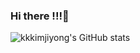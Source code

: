 ### Hi there !!!👋

<!--
**kkkimjiyong/kkkimjiyong** is a ✨ _special_ ✨ repository because its `README.md` (this file) appears on your GitHub profile.

Here are some ideas to get you started:

- 🔭 I’m currently working on ...
- 🌱 I’m currently learning ...
- 👯 I’m looking to collaborate on ...
- 🤔 I’m looking for help with ...
- 💬 Ask me about ...
- 📫 How to reach me: ...
- 😄 Pronouns: ...
- ⚡ Fun fact: ...
-->
![kkkimjiyong's GitHub stats](https://github-readme-stats.vercel.app/api?username=kkkimjiyong&show_icons=true&theme=radical)
